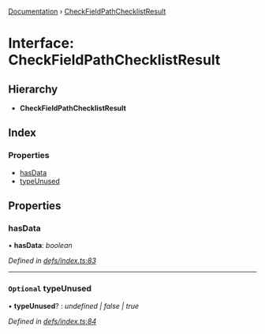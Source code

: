 [Documentation](../README.md) › [CheckFieldPathChecklistResult](checkfieldpathchecklistresult.md)

# Interface: CheckFieldPathChecklistResult

## Hierarchy

* **CheckFieldPathChecklistResult**

## Index

### Properties

* [hasData](checkfieldpathchecklistresult.md#hasdata)
* [typeUnused](checkfieldpathchecklistresult.md#optional-typeunused)

## Properties

###  hasData

• **hasData**: *boolean*

*Defined in [defs/index.ts:83](https://github.com/badbatch/graphql-box/blob/cfaf258/packages/cache-manager/src/defs/index.ts#L83)*

___

### `Optional` typeUnused

• **typeUnused**? : *undefined | false | true*

*Defined in [defs/index.ts:84](https://github.com/badbatch/graphql-box/blob/cfaf258/packages/cache-manager/src/defs/index.ts#L84)*
